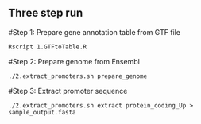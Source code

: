 ## Three step run

#Step 1: Prepare gene annotation table from GTF file

`Rscript 1.GTFtoTable.R`

#Step 2: Prepare genome from Ensembl

`./2.extract_promoters.sh prepare_genome`

#Step 3: Extract promoter sequence

`./2.extract_promoters.sh extract protein_coding_Up > sample_output.fasta`

